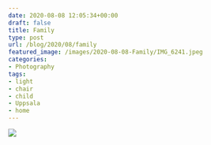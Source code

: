 ```yaml
---
date: 2020-08-08 12:05:34+00:00
draft: false
title: Family
type: post
url: /blog/2020/08/family
featured_image: /images/2020-08-08-Family/IMG_6241.jpeg
categories:
- Photography
tags:
- light
- chair
- child
- Uppsala
- home
---
```

![](/images/2020-08-08-Family/IMG_6241.jpeg)